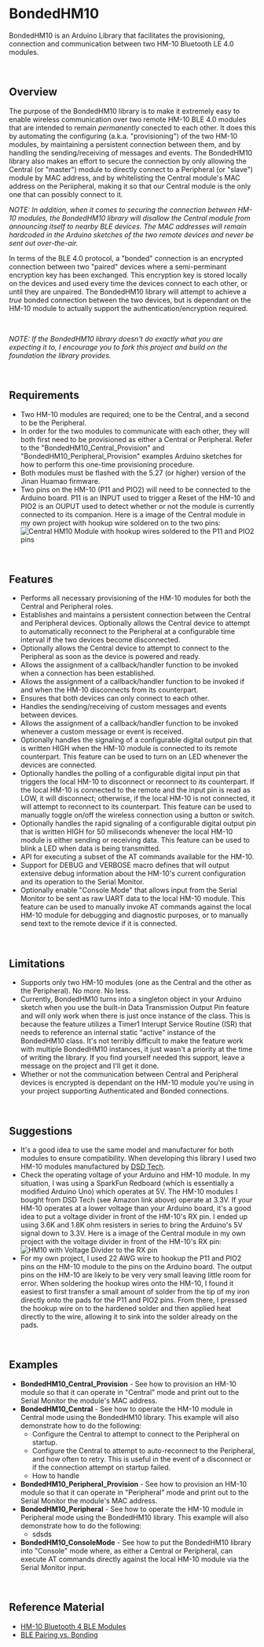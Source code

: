 # BondedHM10

BondedHM10 is an Arduino Library that facilitates the provisioning, connection and communication between two HM-10 Bluetooth LE 4.0 modules.

<br />

## Overview

The purpose of the BondedHM10 library is to make it extremely easy to enable wireless communication over two remote HM-10 BLE 4.0 modules that are intended to remain *permanently* conected to each other. It does this by automating the configuring (a.k.a. "provisioning") of the two HM-10 modules, by maintaining a persistent connection between them, and by handling the sending/receiving of messages and events. The BondedHM10 library also makes an effort to secure the connection by only allowing the Central (or "master") module to directly connect to a Peripheral (or "slave") module by MAC address, and by whitelisting the Central module's MAC address on the Periipheral, making it so that our Central module is the only one that can possibly connect to it. 

*NOTE: In addition, when it comes to securing the connection between HM-10 modules, the BondedHM10 library will disallow the Central module from announcing itself to nearby BLE devices. The MAC addresses will remain hardcoded in the Arduino sketches of the two remote devices and never be sent out over-the-air.*

In terms of the BLE 4.0 protocol, a "bonded" connection is an encrypted connection between two "paired" devices where a semi-perminant encryption key has been exchanged. This encryption key is stored locally on the devices and used every time the devices connect to each other, or until they are unpaired.  The BondedHM10 library will attempt to achieve a *true* bonded connection between the two devices, but is dependant on the HM-10 module to actually support the authentication/encryption required.

<br />

*NOTE: If the BondedHM10 library doesn't do exactly what you are expecting it to, I encourage you to fork this project and build on the foundation the library provides.*

<br />

## Requirements

- Two HM-10 modules are required; one to be the Central, and a second to be the Peripheral.
- In order for the two modules to communicate with each other, they will both first need to be provisioned as either a Central or Peripheral. Refer to the "BondedHM10_Central_Provision" and "BondedHM10_Peripheral_Provision" examples Arduino sketches for how to perform this one-time provisioning procedure.
- Both modules must be flashed with the 5.27 (or higher) version of the Jinan Huamao firmware.
- Two pins on the HM-10 (P11 and PIO2) will need to be connected to the Arduino board. P11 is an INPUT used to trigger a Reset of the HM-10 and PIO2 is an OUPUT used to detect whether or not the module is currently connected to its companion. Here is a image of the Central module in my own project with hookup wire soldered on to the two pins: ![Central HM10 Module with hookup wires soldered to the P11 and PIO2 pins](https://github.com/peanutbutterlou/BondedHM10/raw/master/images/BondedHM10_Soldered%20Pins.JPG)

<br />

## Features

- Performs all necessary provisioning of the HM-10 modules for both the Central and Peripheral roles.
- Establishes and maintains a persistent connection between the Central and Peripheral devices. Optionally allows the Central device to attempt to automatically reconnect to the Peripheral at a configurable time interval if the two devices become disconnected.
- Optionally allows the Central device to attempt to connect to the Peripheral as soon as the device is powered and ready.
- Allows the assignment of a callback/handler function to be invoked when a connection has been established.
- Allows the assignment of a callback/handler function to be invoked if and when the HM-10 disconnects from its counterpart.
- Ensures that both devices can only connect to each other.
- Handles the sending/receiving of custom messages and events between devices.
- Allows the assignment of a callback/handler function to be invoked whenever a custom message or event is received.
- Optionally handles the signaling of a configurable digital output pin that is written HIGH when the HM-10 module is connected to its remote counterpart. This feature can be used to turn on an LED whenever the devices are connected.
- Optionally handles the polling of a configurable digital input pin that triggers the local HM-10 to disconnect or reconnect to its counterpart. If the local HM-10 is connected to the remote and the input pin is read as LOW, it will disconnect; otherwise, if the local HM-10 is not connected, it will attempt to reconnect to its counterpart. This feature can be used to manually toggle on/off the wireless connection using a button or switch.
- Optionally handles the rapid signaling of a configurable digital output pin that is written HIGH for 50 miliseconds whenever the local HM-10 module is either sending or receiving data. This feature can be used to blink a LED when data is being transmitted.
- API for executing a subset of the AT commands available for the HM-10.
- Support for DEBUG and VERBOSE macro defines that will output extensive debug information about the HM-10's current configuration and its operation to the Serial Monitor.
- Optionally enable "Console Mode" that allows input from the Serial Monitor to be sent as raw UART data to the local HM-10 module. This feature can be used to manually invoke AT commands against the local HM-10 module for debugging and diagnostic purposes, or to manually send text to the remote device if it is connected.

<br />

## Limitations

- Supports only two HM-10 modules (one as the Central and the other as the Peripheral). No more. No less.
- Currently, BondedHM10 turns into a singleton object in your Arduino sketch when you use the built-in Data Transmission Output Pin feature and will only work when there is just once instance of the class. This is because the feature utilizes a Timer1 Interupt Service Routine (ISR) that needs to reference an internal static "active" instance of the BondedHM10 class. It's not terribly difficult to make the feature work with multiple BondedHM10 instances, it just wasn't a priority at the time of writing the library. If you find yourself needed this support, leave a message on the project and I'll get it done.
- Whether or not the communication between Central and Peripheral devices is encrypted is dependant on the HM-10 module you're using in your project supporting Authenticated and Bonded connections.

<br />

## Suggestions

- It's a good idea to use the same model and manufacturer for both modules to ensure compatibility. When developing this library I used two HM-10 modules manufactured by [DSD Tech](https://www.amazon.com/dp/B074VXZ1XZ).
- Check the operating voltage of your Arduino and HM-10 module. In my situation, I was using a SparkFun Redboard (which is essentially a modified Arduino Uno) which operates at 5V. The HM-10 modules I bought from DSD Tech (see Amazon link above) operate at 3.3V. If your HM-10 operates at a lower voltage than your Arduino board, it's a good idea to put a voltage divider in front of the HM-10's RX pin. I ended up using 3.6K and 1.8K ohm resisters in series to bring the Arduino's 5V signal down to 3.3V. Here is a image of the Central module in my own project with the voltage divider in front of the HM-10's RX pin: ![HM10 with Voltage Divider to the RX pin](https://github.com/peanutbutterlou/BondedHM10/raw/master/images/BondedHM10_Voltage%20Divider.JPG)
- For my own project, I used 22 AWG wire to hookup the P11 and PIO2 pins on the HM-10 module to the pins on the Arduino board. The output pins on the HM-10 are likely to be very very small leaving little room for error. When soldering the hookup wires onto the HM-10, I found it easiest to first transfer a small amount of solder from the tip of my iron directly onto the pads for the P11 and PIO2 pins. From there, I pressed the hookup wire on to the hardened solder and then applied heat directly to the wire, allowing it to sink into the solder already on the pads.

<br />

## Examples

- **BondedHM10_Central_Provision** - See how to provision an HM-10 module so that it can operate in "Central" mode and print out to the Serial Monitor the module's MAC address.
- **BondedHM10_Central** - See how to operate the HM-10 module in Central mode using the BondedHM10 library. This example will also demonstrate how to do the following:
    - Configure the Central to attempt to connect to the Peripheral on startup.
    - Configure the Central to attempt to auto-reconnect to the Peripheral, and how often to retry. This is useful in the event of a disconnect or if the connection attempt on startup failed.
    - How to handle 
- **BondedHM10_Peripheral_Provision** - See how to provision an HM-10 module so that it can operate in "Peripheral" mode and print out to the Serial Monitor the module's MAC address.
- **BondedHM10_Peripheral** - See how to operate the HM-10 module in Peripheral mode using the BondedHM10 library. This example will also demonstrate how to do the following:
    - sdsds
- **BondedHM10_ConsoleMode** - See how to put the BondedHM10 library into "Console" mode where, as either a Central or Peripheral, can execute AT commands directly against the local HM-10 module via the Serial Monitor input.

<br />

## Reference Material

- [HM-10 Bluetooth 4 BLE Modules](http://www.martyncurrey.com/hm-10-bluetooth-4ble-modules/)
- [BLE Pairing vs. Bonding](https://piratecomm.wordpress.com/2014/01/19/ble-pairing-vs-bonding/)
